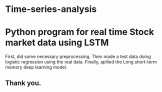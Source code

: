 # Time-series-analysis
# Python program for real time Stock market data using LSTM

First, did some necessary preprocessing. Then made a test data doing logistic regression using the real data. 
Finally, apllied the Long short-term memory deep learning model. 

## Thank you.

